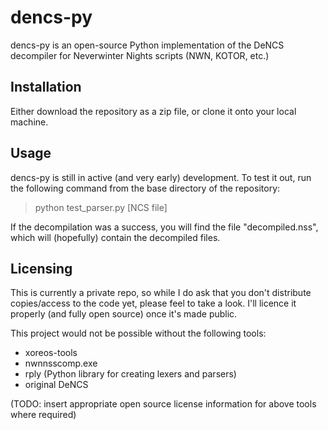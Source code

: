 # dencs-py

dencs-py is an open-source Python implementation of the DeNCS decompiler for Neverwinter Nights scripts (NWN, KOTOR, etc.)

## Installation
Either download the repository as a zip file, or clone it onto your local machine.

## Usage
dencs-py is still in active (and very early) development. To test it out, run the following command from the base directory of the repository:

> python test_parser.py [NCS file]

If the decompilation was a success, you will find the file "decompiled.nss", which will (hopefully) contain the decompiled files.

## Licensing
This is currently a private repo, so while I do ask that you don't distribute copies/access to the code yet, please feel to take a look. I'll licence it properly (and fully open source) once it's made public.

This project would not be possible without the following tools:
 - xoreos-tools
 - nwnnsscomp.exe
 - rply (Python library for creating lexers and parsers)
 - original DeNCS
 
 (TODO: insert appropriate open source license information for above tools where required)
